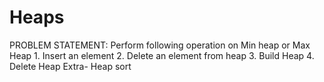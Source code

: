 # Heaps
 PROBLEM STATEMENT: Perform following operation on Min heap or Max Heap 1. Insert an element 2. Delete an element from heap 3. Build Heap 4. Delete Heap Extra- Heap sort
